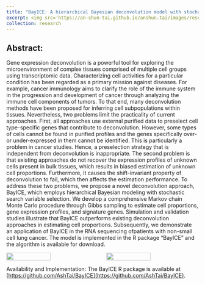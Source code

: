 ```yaml
---
title: "BayICE: A hierarchical Bayesian deconvolution model with stochastic search variable selection"
excerpt: <img src='https://an-shun-tai.github.io/anshun.tai/images/research_work2-1.png'>
collection: research
---
```


Abstract:
-----
Gene expression deconvolution is a powerful tool for exploring the microenvironment of complex tissues comprised of multiple cell groups using transcriptomic data. Characterizing cell activities for a particular condition has been regarded as a primary mission against diseases. For example, cancer immunology aims to clarify the role of the immune system in the progression and development of cancer through analyzing the immune cell components of tumors. To that end, many deconvolution methods have been proposed for inferring cell subpopulations within tissues. Nevertheless, two problems limit the practicality of current approaches. First, all approaches use external purified data to preselect cell type-specific genes that contribute to deconvolution. However, some types of cells cannot be found in purified profiles and the genes specifically over- or under-expressed in them cannot be identified. This is particularly a problem in cancer studies. Hence, a preselection strategy that is independent from deconvolution is inappropriate. The second problem is that existing approaches do not recover the expression profiles of unknown cells present in bulk tissues, which results in biased estimation of unknown cell proportions. Furthermore, it causes the shift-invariant property of deconvolution to fail, which then affects the estimation performance. To address these two problems, we propose a novel deconvolution approach, BayICE, which employs hierarchical Bayesian modeling with stochastic search variable selection. We develop a comprehensive Markov chain Monte Carlo procedure through Gibbs sampling to estimate cell proportions, gene expression profiles, and signature genes. Simulation and validation studies illustrate that BayICE outperforms existing deconvolution approaches in estimating cell proportions. Subsequently, we demonstrate an application of BayICE in the RNA sequencing ofpatients with non-small cell lung cancer. The model is implemented in the R package “BayICE” and the algorithm is available for download.

<div style="display: flex; justify-content: space-between;">
    <img src="https://an-shun-tai.github.io/anshun.tai/images/research_work2-1.png" style="width: 48%; margin-right: 1%;">
    <img src="https://an-shun-tai.github.io/anshun.tai/images/research_work2-2.png" style="width: 48%;">
</div>

Availability and Implementation: The BayICE R package is available at [https://github.com/AshTai/BayICE](https://github.com/AshTai/BayICE).
